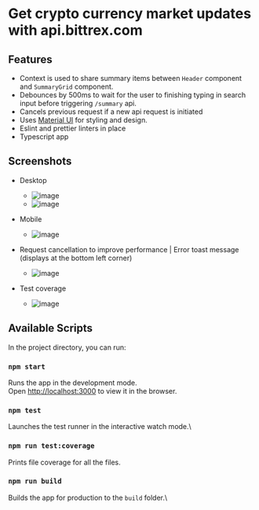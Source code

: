 # Get crypto currency market updates with api.bittrex.com

## Features
- Context is used to share summary items between `Header` component and `SummaryGrid` component.
- Debounces by 500ms to wait for the user to finishing typing in search input before triggering `/summary` api.
- Cancels previous request if a new api request is initiated
- Uses [Material UI](https://mui.com/) for styling and design.
- Eslint and prettier linters in place
- Typescript app

## Screenshots

- Desktop
  - ![image](https://github.com/chid93/crypto-updates/assets/9027740/ca99c607-cce3-4dd4-9900-aa3256f14a6a)
  - ![image](https://github.com/chid93/crypto-updates/assets/9027740/89b51d5e-4213-44c2-ab12-1ad14938e496)

- Mobile
  - ![image](https://github.com/chid93/crypto-updates/assets/9027740/ddf5f142-2c74-416e-af42-ad0def53892f)

- Request cancellation to improve performance | Error toast message (displays at the bottom left corner)
  - ![image](https://github.com/chid93/crypto-updates/assets/9027740/babc5dc9-209e-43c3-8b99-7a6f5b5ed217)

- Test coverage
  - ![image](https://github.com/chid93/crypto-updates/assets/9027740/06430756-d5b0-4793-9e07-0e3c9c580d52)


## Available Scripts

In the project directory, you can run:

### `npm start`

Runs the app in the development mode.\
Open [http://localhost:3000](http://localhost:3000) to view it in the browser.

### `npm test`

Launches the test runner in the interactive watch mode.\

### `npm run test:coverage`

Prints file coverage for all the files.

### `npm run build`

Builds the app for production to the `build` folder.\
